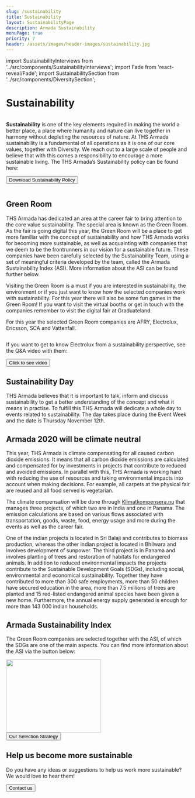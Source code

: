 ```yaml
---
slug: /sustainability
title: Sustainability
layout: SustainabilityPage
description: Armada Sustainability
menuPage: true
priority: 7
header: /assets/images/header-images/sustainability.jpg
---
```


import SustainabilityInterviews from '../src/components/SustainabilityInterviews';
import Fade from 'react-reveal/Fade';
import SustainabilitySection from '../src/components/DiversitySection';

<div className='sustainability-container'>

# Sustainability
  <img alt='' id='logo' src='/assets/sustainability-melon-nolabel.png'/>


   <p> <b id='sustainability-color'>Sustainability</b> is one of the key elements required in making the world a better place, a place where humanity and nature can live together in harmony without depleting the resources of nature. At THS Armada sustainability is a fundamental of all operations as it is one of our core values, together with Diversity. We reach out to a large scale of people and believe that with this comes a responsibility to encourage a more sustainable living. The THS Armada’s Sustainability policy can be found here: </p>

   <form id='submitForm' method='get' action='/assets/Sustainability_Diversity-Policy.pdf'>
      <button type='submit'>Download Sustainability Policy</button>
   </form>

<img alt='' className='background_Images middle' src='/assets/sustainability/circular_economy.jpg'/>

<SustainabilitySection left>

   ## Green Room

   THS Armada has dedicated an area at the career fair to bring attention to the core value sustainability. The special area is known as the Green Room. As the fair is going digital this year, the Green Room will be a place to get more familiar with the concept of sustainability and how THS Armada works for becoming more sustainable, as well as acquainting with companies that we deem to be the frontrunners in our vision for a sustainable future. These companies have been carefully selected by the Sustainability Team, using a set of meaningful criteria developed by the team, called the Armada Sustainability Index (ASI). More information about the ASI can be found further below.

  Visiting the Green Room is a must if you are interested in sustainability, the environment or if you just want to know how the selected companies work with sustainability. For this year there will also be some fun games in the Green Room! If you want to visit the virtual booths or get in touch with the companies remember to visit the digital fair at Graduateland.

  For this year the selected Green Room companies are AFRY, Electrolux, Ericsson, SCA and Vattenfall.

<img alt='' className='background_Images middle' src='/assets/sustainability/wall_of_sustainability.jpg'/>

If you want to get to know Electrolux from a sustainability perspective, see the Q&A video with them:

  <form id='submitForm' method='get' action="/assets/sustainability/ElectroluxQ&A.mp4" target='_blank'>
     <button type='submit'>Click to see video</button>
  </form>

</SustainabilitySection>
</div>

<div className='sustainability-day'>
   <div className='sustainability-container' style='padding-top: 0;'>

   <SustainabilitySection right>

   ## Sustainability Day

  THS Armada believes that it is important to talk, inform and discuss sustainability to get a better understanding of the concept and what it means in practise. To fulfill this THS Armada will dedicate a whole day to events related to sustainability. The day takes place during the Event Week and the date is Thursday November 12th.

   </SustainabilitySection>
   </div>
</div>

<div className='sustainability-container'>
<SustainabilitySection left>

  ## Armada 2020 will be climate neutral

  This year, THS Armada is climate compensating for all caused carbon dioxide emissions. It means that all carbon dioxide emissions are calculated and compensated for by investments in projects that contribute to reduced and avoided emissions. In parallel with this, THS Armada is working hard with reducing the use of resources and taking environmental impacts into account when making decisions. For example, all carpets at the physical fair are reused and all food served is vegetarian.

  The climate compensation will be done through [Klimatkompensera.nu](https://klimatkompensera.se/) that manages three projects, of which two are in India and one in Panama. The emission calculations are based on various flows associated with transportation, goods, waste, food, energy usage and more during the events as well as the career fair.

  One of the indian projects is located in Sri Balaji and contributes to biomass production, whereas the other indian project is located in Bhilwara and involves development of sunpower. The third project is in Panama and involves planting of trees and restoration of habitats for endangered animals. In addition to reduced environmental impacts the projects contribute to the Sustainable Development Goals (SDGs), including social, environmental and economical sustainability. Together they have contributed to more than 300 safe employments, more than 50 children have secured education in the area, more than 7.5 millions of trees are planted and 15 red-listed endangered animal species have been given a new home. Furthermore, the annual energy supply generated is enough for more than 143 000 indian households.

  </SustainabilitySection>

  <SustainabilitySection right>

  ## Armada Sustainability Index

  The Green Room companies are selected together with the ASI, of which the SDGs are one of the main aspects. You can find more information about the ASI via the button below:

  <img alt='' className='background_Images middle' src='/assets/sustainability/ASI_criteria_small.jpg' height='200em' width='260em'/>
  <form id='submitForm' method='get' action='/assets/sustainability/ASI_criteria.jpg'>
     <button type='submit'>Our Selection Strategy</button>
  </form>

  </SustainabilitySection>
</div>

<div className='sustainability-container'>
  <SustainabilitySection left>
  <SustainabilityInterviews/>
  </SustainabilitySection>
</div>

<div className='sustainability-container'>

  <SustainabilitySection right>

   ## Help us become more sustainable

   Do you have any ideas or suggestions to help us work more sustainable?  We would love to hear them!

   <form id='submitForm' method='get' action='/contact/'>
      <button type='submit'>Contact us</button>
   </form>

  </SustainabilitySection>

</div>
